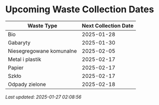 # Upcoming Waste Collection Dates

| Waste Type | Next Collection Date |
|------------|----------------------|
| Bio | 2025-01-28 |
| Gabaryty | 2025-01-30 |
| Niesegregowane komunalne | 2025-02-05 |
| Metal i plastik | 2025-02-17 |
| Papier | 2025-02-17 |
| Szkło | 2025-02-17 |
| Odpady zielone | 2025-02-18 |


*Last updated: 2025-01-27 02:08:56*
